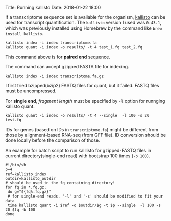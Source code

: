 Title: Running kallisto
Date: 2018-01-22 18:00

If a transcriptome sequence set is available for the organism, [kallisto](https://pachterlab.github.io/kallisto/) can be used for transcript quantification. The `kallisto` version I used was `0.43.1`, which was previously installed using Homebrew by the command like `brew install kallisto`.

```
kallisto index -i index transcriptome.fa
kallisto quant -i index -o results/ -t 4 test_1.fq test_2.fq
```
This command above is for **paired end** sequence. 

The command can accept gzipped FASTA file for indexing.

```
kallisto index -i index transcriptome.fa.gz
```

I first tried bzipped(bzip2) FASTQ files for quant, but it failed. FASTQ files must be uncompressed.

For **single end**,  _fragment length_ must be specified by `-l` option for runnging kallisto quant.

```
kallisto quant -i index -o results/ -t 4 --single  -l 100 -s 20 test.fq 
```

IDs for genes (based on IDs in `transcriptome.fa`) might be different from those by alignment-based RNA-seq (from GFF file). ID conversion should be done locally before the comparison of those.

An example for batch script to run kalllisto for gzipped-FASTQ files in current directory(single-end read) with bootstrap 100 times (`-b 100`).

```
#!/bin/sh
p=4
ref=kallisto_index
outdir=kallisto_outdir
# should be used in the fq containing directory!
for fq in *.fq.gz;
 do g="${fq%.fq.gz}"
 # for single-end reads. '-l' and '-s' should be modified to fit your data
 time kallisto quant -i $ref -o $outdir/$g -t $p --single  -l 100 -s 20 $fq -b 100
done
```
